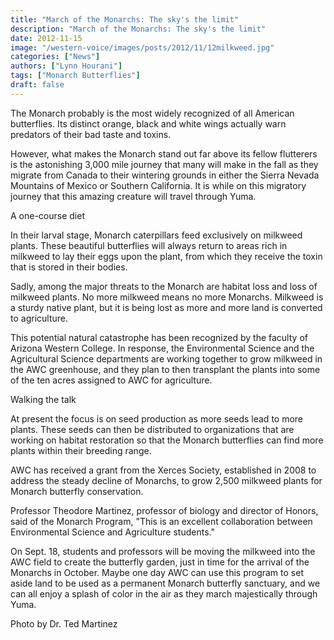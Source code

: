 ```yaml
---
title: "March of the Monarchs: The sky's the limit"
description: "March of the Monarchs: The sky's the limit"
date: 2012-11-15
image: "/western-voice/images/posts/2012/11/12milkweed.jpg"
categories: ["News"]
authors: ["Lynn Hourani"]
tags: ["Monarch Butterflies"]
draft: false
---
```

The Monarch probably is the most widely recognized of all American butterflies. Its distinct orange, black and white wings actually warn predators of their bad taste and toxins.

However, what makes the Monarch stand out far above its fellow flutterers is the astonishing 3,000 mile journey that many will make in the fall as they migrate from Canada to their wintering grounds in either the Sierra Nevada Mountains of Mexico or Southern California. It is while on this migratory journey that this amazing creature will travel through Yuma.

A one-course diet

In their larval stage, Monarch caterpillars feed exclusively on milkweed plants. These beautiful butterflies will always return to areas rich in milkweed to lay their eggs upon the plant, from which they receive the toxin that is stored in their bodies.

Sadly, among the major threats to the Monarch are habitat loss and loss of milkweed plants. No more milkweed means no more Monarchs. Milkweed is a sturdy native plant, but it is being lost as more and more land is converted to agriculture.

This potential natural catastrophe has been recognized by the faculty of Arizona Western College. In response, the Environmental Science and the Agricultural Science departments are working together to grow milkweed in the AWC greenhouse, and they plan to then transplant the plants into some of the ten acres assigned to AWC for agriculture.

Walking the talk

At present the focus is on seed production as more seeds lead to more plants. These seeds can then be distributed to organizations that are working on habitat restoration so that the Monarch butterflies can find more plants within their breeding range.

AWC has received a grant from the Xerces Society, established in 2008 to address the steady decline of Monarchs, to grow 2,500 milkweed plants for Monarch butterfly conservation.

Professor Theodore Martinez, professor of biology and director of Honors, said of the Monarch Program, "This is an excellent collaboration between Environmental Science and Agriculture students."

On Sept. 18, students and professors will be moving the milkweed into the AWC field to create the butterfly garden, just in time for the arrival of the Monarchs in October. Maybe one day AWC can use this program to set aside land to be used as a permanent Monarch butterfly sanctuary, and we can all enjoy a splash of color in the air as they march majestically through Yuma.

Photo by Dr. Ted Martinez